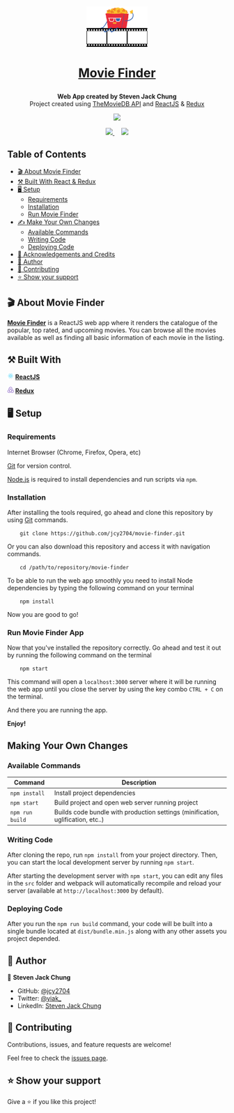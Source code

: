 <p align="center">
  <a href="http://serene-reef-31148.herokuapp.com/">
    <img width="140" src="./src/assets/icon.svg" alt="Logo">
  </a>
</p>

<h1 align="center">

  [**Movie Finder**](http://serene-reef-31148.herokuapp.com/)

</h1>

<p align="center">
  <strong>Web App created by Steven Jack Chung</strong>
  <br>
  Project created using <a href="http://developers.themoviedb.org">TheMovieDB API</a> and <a href="https://reactjs.org">ReactJS</a> & <a href="http://redux.js.org">Redux</a>
</p>

<p align="center">
  <a href="http://serene-reef-31148.herokuapp.com/">
    <img src="https://img.shields.io/badge/OPEN%20Movie%20Finder-red?style=for-the-badge">
  </a>
</p>

<p align="center">
  <a href="https://github.com/jcy2704/movie-finder/issues">
    <img src="https://img.shields.io/badge/REPORT%20A%20BUG-royalblue?style=for-the-badge">
  </a>
   ‎ ‎ ‎ ‎
  <a href="https://github.com/jcy2704/movie-finder/issues">
    <img src="https://img.shields.io/badge/Request%20a%20feature-royalblue?style=for-the-badge">
  </a>
</p>

## Table of Contents
- [🎬 About Movie Finder](#about-movie-finder)
- [⚒️ Built With React & Redux](#built-with)
- [🖥️ Setup](#setup)
  - [Requirements](#requirements)
  - [Installation](#installation)
  - [Run Movie Finder](#run-movie-finder)
- [✍️ Make Your Own Changes](#make-your-own-changes)
  - [Available Commands](#available-commands)
  - [Writing Code](#writing-code)
  - [Deploying Code](#deploying-code)
- [📜 Acknowledgements and Credits](#acknowledgements-and-credits)
- [👤 Author](#author)
- [🤝 Contributing](#-contributing)
- [⭐ Show your support](#show-your-support)

## 🎬 About Movie Finder

[**Movie Finder**](http://serene-reef-31148.herokuapp.com/) is a ReactJS web app where it renders the catalogue of the popular, top rated, and upcoming movies. You can browse all the movies available as well as finding all basic information of each movie in the listing.


## ⚒️ Built With

**<img height="15" src="https://raw.githubusercontent.com/github/explore/80688e429a7d4ef2fca1e82350fe8e3517d3494d/topics/react/react.png" alt="React"> [ReactJS](https://reactjs.org)**

**<img height="15" src="https://raw.githubusercontent.com/github/explore/80688e429a7d4ef2fca1e82350fe8e3517d3494d/topics/redux/redux.png" alt="Redux"> [Redux](http://redux.js.org)**

## 🖥️ Setup

### Requirements

Internet Browser (Chrome, Firefox, Opera, etc)

[Git](https://git-scm.com/downloads) for version control.

[Node.js](https://nodejs.org) is required to install dependencies and run scripts via `npm`.

### Installation

After installing the tools required, go ahead and clone this repository by using [Git](https://git-scm.com/downloads) commands.

```
    git clone https://github.com/jcy2704/movie-finder.git
```

Or you can also download this repository and access it with navigation commands.

```
    cd /path/to/repository/movie-finder
```

To be able to run the web app smoothly you need to install Node dependencies by typing the following command on your terminal

```
    npm install
```

Now you are good to go!

### Run Movie Finder App

Now that you've installed the repository correctly. Go ahead and test it out by running the following command on the terminal

```
    npm start
```

This command will open a `localhost:3000` server where it will be running the web app until you close the server by using the key combo `CTRL + C` on the terminal.

And there you are running the app.

**Enjoy!**

## Making Your Own Changes

### Available Commands

| Command | Description |
|---------|-------------|
| `npm install` | Install project dependencies |
| `npm start` | Build project and open web server running project |
| `npm run build` | Builds code bundle with production settings (minification, uglification, etc..) |

### Writing Code

After cloning the repo, run `npm install` from your project directory. Then, you can start the local development server by running `npm start`.

After starting the development server with `npm start`, you can edit any files in the `src` folder and webpack will automatically recompile and reload your server (available at `http://localhost:3000` by default).

### Deploying Code

After you run the `npm run build` command, your code will be built into a single bundle located at `dist/bundle.min.js` along with any other assets you project depended.


## 👤 Author

👤 **Steven Jack Chung**

- GitHub: [@jcy2704](https://github.com/jcy2704)
- Twitter: [@yiak_](https://twitter.com/yiak_)
- LinkedIn: [Steven Jack Chung](https://linkedin.com/in/stevenjchung)

## 🤝 Contributing

Contributions, issues, and feature requests are welcome!

Feel free to check the [issues page](https://github.com/jcy2704/movie-finder/issues).

## ⭐ Show your support

Give a ⭐️ if you like this project!
